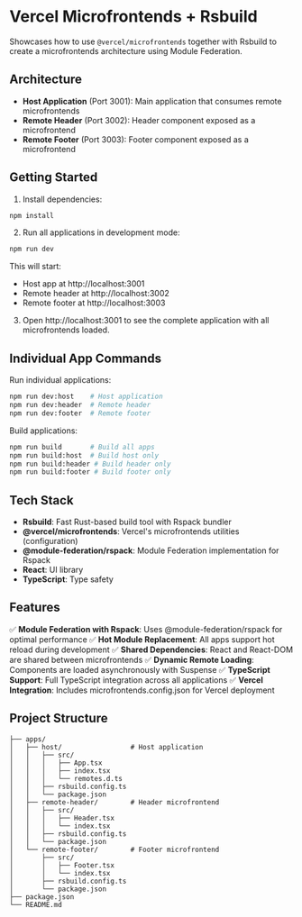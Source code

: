 # Vercel Microfrontends + Rsbuild

Showcases how to use `@vercel/microfrontends` together with Rsbuild to create a microfrontends architecture using Module Federation.

## Architecture

- **Host Application** (Port 3001): Main application that consumes remote microfrontends
- **Remote Header** (Port 3002): Header component exposed as a microfrontend
- **Remote Footer** (Port 3003): Footer component exposed as a microfrontend

## Getting Started

1. Install dependencies:
```bash
npm install
```

2. Run all applications in development mode:
```bash
npm run dev
```

This will start:
- Host app at http://localhost:3001
- Remote header at http://localhost:3002
- Remote footer at http://localhost:3003

3. Open http://localhost:3001 to see the complete application with all microfrontends loaded.

## Individual App Commands

Run individual applications:
```bash
npm run dev:host    # Host application
npm run dev:header  # Remote header
npm run dev:footer  # Remote footer
```

Build applications:
```bash
npm run build       # Build all apps
npm run build:host  # Build host only
npm run build:header # Build header only
npm run build:footer # Build footer only
```

## Tech Stack

- **Rsbuild**: Fast Rust-based build tool with Rspack bundler
- **@vercel/microfrontends**: Vercel's microfrontends utilities (configuration)
- **@module-federation/rspack**: Module Federation implementation for Rspack
- **React**: UI library
- **TypeScript**: Type safety

## Features

✅ **Module Federation with Rspack**: Uses @module-federation/rspack for optimal performance
✅ **Hot Module Replacement**: All apps support hot reload during development
✅ **Shared Dependencies**: React and React-DOM are shared between microfrontends
✅ **Dynamic Remote Loading**: Components are loaded asynchronously with Suspense
✅ **TypeScript Support**: Full TypeScript integration across all applications
✅ **Vercel Integration**: Includes microfrontends.config.json for Vercel deployment

## Project Structure

```
├── apps/
│   ├── host/                 # Host application
│   │   ├── src/
│   │   │   ├── App.tsx
│   │   │   ├── index.tsx
│   │   │   └── remotes.d.ts
│   │   ├── rsbuild.config.ts
│   │   └── package.json
│   ├── remote-header/        # Header microfrontend
│   │   ├── src/
│   │   │   ├── Header.tsx
│   │   │   └── index.tsx
│   │   ├── rsbuild.config.ts
│   │   └── package.json
│   └── remote-footer/        # Footer microfrontend
│       ├── src/
│       │   ├── Footer.tsx
│       │   └── index.tsx
│       ├── rsbuild.config.ts
│       └── package.json
├── package.json
└── README.md
```